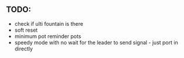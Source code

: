 ## TODO:
 - check if ulti fountain is there
 - soft reset
 - minimum pot reminder pots
 - speedy mode with no wait for the leader to send signal - just port in directly